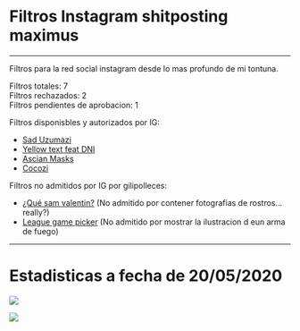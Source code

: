 # Filtros Instagram shitposting maximus
<hr>

Filtros para la red social instagram desde lo mas profundo de mi tontuna.

Filtros totales: 7 <br>
Filtros rechazados: 2<br>
Filtros pendientes de aprobacion: 1<br>

Filtros disponisbles y autorizados por IG:
* [Sad Uzumazi](https://instagram.com/a/r/?effect_id=263080608214218)
* [Yellow text feat DNI](https://instagram.com/a/r/?effect_id=204530727467615)
* [Ascian Masks](https://instagram.com/a/r/?effect_id=213915313356077)
* [Cocozi](https://instagram.com/a/r/?effect_id=518837955677463)

Filtros no admitidos por IG por gilipolleces:
* [¿Qué sam valentin?](https://instagram.com/a/r/?effect_id=880977082355773) (No admitido por contener fotografias de rostros... really?)
* [League game picker](https://instagram.com/a/r/?effect_id=993794327674575) (No admitido por mostrar la ilustracion d eun arma de fuego)
<hr>

# Estadisticas a fecha de 20/05/2020

![](https://i.gyazo.com/667e0d6f5f29dc11a52db5d412fc1e01.png)

![](https://i.gyazo.com/6421e9a873a13c4c9607e748fef02689.png)
